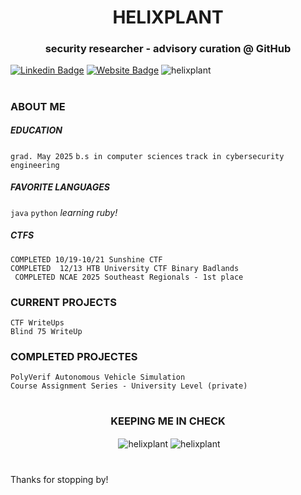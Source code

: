 <h1 align="center">HELIXPLANT</h1>

<h3 align="center">security researcher - advisory curation @ GitHub</h3>

[![Linkedin Badge](https://img.shields.io/badge/-serena-blue?style=flat&logo=Linkedin&logoColor=white&link=https://www.linkedin.com/in/serena-co/)](https://www.linkedin.com/in/serena-co/)
[![Website Badge](https://img.shields.io/badge/-conticello.net-47CCCC?style=flat&logo=Google-Chrome&logoColor=white&link=https://www.conticello.net/)](https://www.conticello.net/)
<img src="https://komarev.com/ghpvc/?username=helixplant&label=Profile%20views&color=0e75b6&style=flat" alt="helixplant"/>
# 
### ABOUT ME
##### EDUCATION
` grad. May 2025 `  ` b.s in computer sciences `  ` track in cybersecurity engineering `
 
##### FAVORITE LANGUAGES
` java `   ` python `  *learning ruby!*

##### CTFS
` COMPLETED 10/19-10/21 Sunshine CTF ` <br>
` COMPLETED  12/13 HTB University CTF Binary Badlands ` <br>
` COMPLETED NCAE 2025 Southeast Regionals - 1st place`

### CURRENT PROJECTS 
` CTF WriteUps ` <br>
` Blind 75 WriteUp `

### COMPLETED PROJECTES
` PolyVerif Autonomous Vehicle Simulation ` <br>
` Course Assignment Series - University Level (private) `



# 
<h3 align="center">KEEPING ME IN CHECK</h3>
<p align="center">&nbsp;<img align="center" src="https://github-readme-stats.vercel.app/api?username=helixplant&show_icons=true&locale=en" alt="helixplant" />
<img align="center" src="https://github-readme-streak-stats.herokuapp.com/?user=helixplant&" alt="helixplant" /></p>

# 
Thanks for stopping by!
